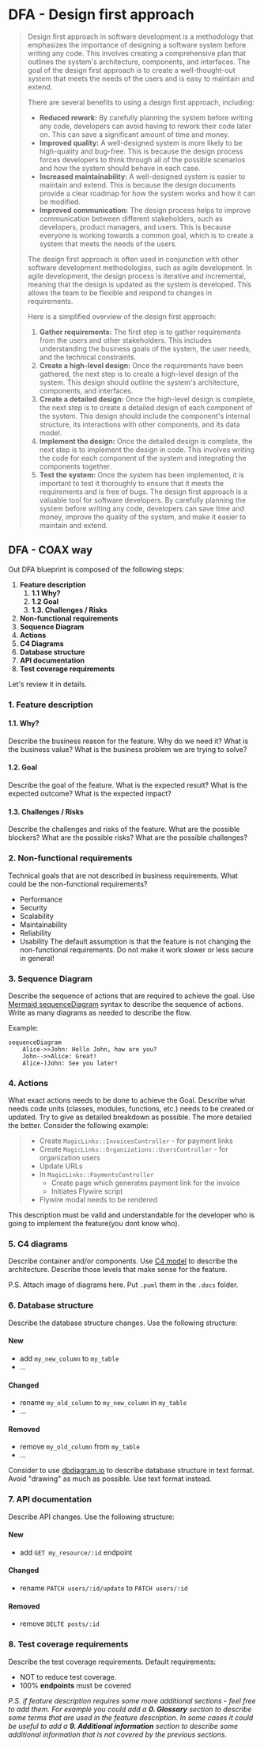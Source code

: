 # DFA - Design first approach

> Design first approach in software development is a methodology that emphasizes the importance of designing a software system before writing any code. This involves creating a comprehensive plan that outlines the system's architecture, components, and interfaces. The goal of the design first approach is to create a well-thought-out system that meets the needs of the users and is easy to maintain and extend.
>
> There are several benefits to using a design first approach, including:
> 
> * **Reduced rework:** By carefully planning the system before writing any code, developers can avoid having to rework their code later on. This can save a significant amount of time and money.
> * **Improved quality:** A well-designed system is more likely to be high-quality and bug-free. This is because the design process forces developers to think through all of the possible scenarios and how the system should behave in each case.
> * **Increased maintainability:** A well-designed system is easier to maintain and extend. This is because the design documents provide a clear roadmap for how the system works and how it can be modified.
> * **Improved communication:** The design process helps to improve communication between different stakeholders, such as developers, product managers, and users. This is because everyone is working towards a common goal, which is to create a system that meets the needs of the users.
> 
> The design first approach is often used in conjunction with other software development methodologies, such as agile development. In agile development, the design process is iterative and incremental, meaning that the design is updated as the system is developed. This allows the team to be flexible and respond to changes in requirements.
> 
> Here is a simplified overview of the design first approach:
> 1. **Gather requirements:** The first step is to gather requirements from the users and other stakeholders. This includes understanding the business goals of the system, the user needs, and the technical constraints.
> 2. **Create a high-level design:** Once the requirements have been gathered, the next step is to create a high-level design of the system. This design should outline the system's architecture, components, and interfaces.
> 3. **Create a detailed design:** Once the high-level design is complete, the next step is to create a detailed design of each component of the system. This design should include the component's internal structure, its interactions with other components, and its data model.
> 4. **Implement the design:** Once the detailed design is complete, the next step is to implement the design in code. This involves writing the code for each component of the system and integrating the components together.
> 5. **Test the system:** Once the system has been implemented, it is important to test it thoroughly to ensure that it meets the requirements and is free of bugs.
> The design first approach is a valuable tool for software developers. By carefully planning the system before writing any code, developers can save time and money, improve the quality of the system, and make it easier to maintain and extend. 

## DFA - COAX way 

Out DFA blueprint is composed of the following steps:
1. **Feature description**
    1. **1.1 Why?**
    1. **1.2 Goal**
    1. **1.3. Challenges / Risks**
1. **Non-functional requirements**
1. **Sequence Diagram**
1. **Actions**
1. **C4 Diagrams**
1. **Database structure**
1. **API documentation**
1. **Test coverage requirements**

Let's review it in details.

### 1. Feature description
#### 1.1. Why?
Describe the business reason for the feature. Why do we need it? What is the business value? What is the business problem we are trying to solve?

#### 1.2. Goal
Describe the goal of the feature. What is the expected result? What is the expected outcome? What is the expected impact?

#### 1.3. Challenges / Risks
Describe the challenges and risks of the feature. What are the possible blockers? What are the possible risks? What are the possible challenges?

### 2. Non-functional requirements
Technical goals that are not described in business requirements.
What could be the non-functional requirements?
- Performance
- Security
- Scalability
- Maintainability
- Reliability
- Usability
The default assumption is that the feature is not changing the non-functional requirements.
Do not make it work slower or less secure in general!

### 3. Sequence Diagram
Describe the sequence of actions that are required to achieve the goal.
Use [Mermaid sequenceDiagram](https://mermaid.js.org/syntax/sequenceDiagram.html) syntax to describe the sequence of actions.
Write as many diagrams as needed to describe the flow.

Example:
```mermaid
sequenceDiagram
    Alice->>John: Hello John, how are you?
    John-->>Alice: Great!
    Alice-)John: See you later!
```

### 4. Actions
What exact actions needs to be done to achieve the Goal. Describe what needs code units (classes, modules, functions, etc.) needs to be created or updated.
Try to give as detailed breakdown as possible. The more detailed the better. Consider the following example:
> - Create `MagicLinks::InvoicesController` - for payment links
> - Create `MagicLinks::Organizations::UsersController` - for organization users
> - Update URLs
> - In `MagicLinks::PaymentsController`
>   - Create page which generates payment link for the invoice
>   - Initiates Flywire script
>  - Flywire modal needs to be rendered

This description must be valid and understandable for the developer who is going to implement the feature(you dont know who).

### 5. C4 diagrams
Describe container and/or components. Use [C4 model](https://wiki.chervona-ruta.xyz/books/engineering-project-repository-documentation/page/uml-c4-description) to describe the architecture.
Describe those levels that make sense for the feature.

P.S. Attach image of diagrams here. Put `.puml` them in the `.docs` folder.

### 6. Database structure

Describe the database structure changes. Use the following structure:

#### New
- add `my_new_column` to `my_table`
- ...

#### Changed
- rename `my_old_column` to `my_new_column` in `my_table`
- ...

#### Removed
- remove `my_old_column` from `my_table`
- ...

Consider to use [dbdiagram.io](https://dbdiagram.io/home) to describe database structure in text format.
Avoid "drawing" as much as possible. Use text format instead.

### 7. API documentation

Describe API changes. Use the following structure:

#### New
- add `GET my_resource/:id` endpoint

#### Changed
- rename `PATCH users/:id/update` to `PATCH users/:id`

#### Removed
- remove `DELTE posts/:id`

### 8. Test coverage requirements

Describe the test coverage requirements.
Default requirements: 
- NOT to reduce test coverage.
- 100% **endpoints** must be covered


_P.S. if feature description requires some more additional sections - feel free to add them.
For example you could add a **0. Glossary** section to describe some terms that are used in the feature description.
In some cases it could be useful to add a **9. Additional information** section to describe some additional information that is not covered by the previous sections._
